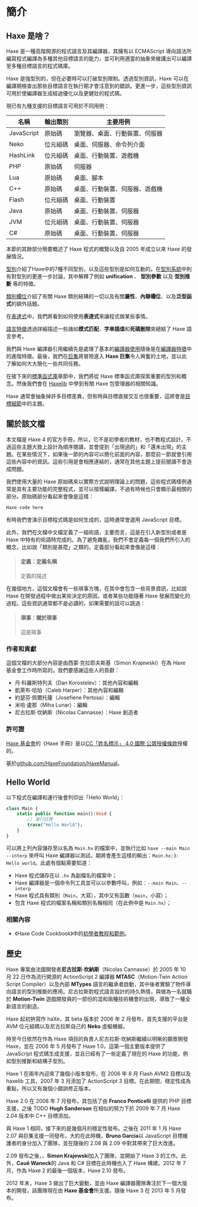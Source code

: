 <!--label:introduction-->
# 簡介

<!--subtoc-->

<!--label:introduction-what-is-haxe-->

## Haxe 是啥？

Haxe 是一種高階開源的程式語言及其編譯器，其擁有以 ECMAScript 導向語法所編寫程式編譯為多種其他目標語言的能力，並可利用適當的抽象來維護出可以編譯至多種目標語言的程式碼庫。

Haxe 是強型別的，但在必要時可以打破型別限制。透過型別資訊，Haxe 可以在編譯期檢查出那些目標語言在執行期才會注意到的錯誤。更進一步，這些型別資訊可用於使編譯器生成經過優化以及更健壯的程式碼。

現已有九種支援的目標語言可用於不同用例：

名稱 | 輸出類別 | 主要用例
--- | --- | ---
JavaScript | 原始碼 | 瀏覽器、桌面、行動裝置、伺服器
Neko | 位元組碼 | 桌面、伺服器、命令列介面
HashLink | 位元組碼 | 桌面、行動裝置、遊戲機
PHP | 原始碼 | 伺服器
Lua | 原始碼 | 桌面、腳本
C++ | 原始碼 | 桌面、行動裝置、伺服器、遊戲機
Flash | 位元組碼 | 桌面、行動裝置
Java | 原始碼 | 桌面、行動裝置、伺服器
JVM | 位元組碼 | 桌面、行動裝置、伺服器
C# | 原始碼 | 桌面、行動裝置、伺服器

本節的其餘部分簡要概述了 Haxe 程式的概覽以及自 2005 年成立以來 Haxe 的發展情況。

[型別](types)介紹了Haxe中的7種不同型別，以及這些型別是如何互動的。在[型別系統](type-system)中則有對型別的更進一步討論，其中解釋了例如<!--TODO--> **unification** 、 **型別參數** 以及 **型別推斷** 等的特徵。

[類別欄位](class-field)介紹了有關 Haxe 類別結構的一切以及有關**屬性**、**內聯欄位**、以及**泛型函式**的額外話題。

在[表達式](expression)中，我們將看到如何使用**表達式**來讓程式做某些事情。

[語言特徵](lf)透過詳細描述一些諸如**模式匹配**、**字串插值**和**死碼刪除**來總結了 Haxe 語言參考。

我們與 Haxe 編譯器引用繼續先是處理了基本的[編譯器使用](compiler-usage)隨後是在[編譯器特徵](cr-features)中的進階特徵。最後，我們在[巨集](macro)將冒險進入 **Haxe 巨集**令人興奮的土地，並以此了解如何大大簡化一些共同任務。

在接下來的[標準函式庫](std)章節中，我們將從 Haxe 標準函式庫探索重要的型別和概念。然後我們會在 [Haxelib](haxelib) 中學到有關 Haxe 包管理器的相關知識。

Haxe 通常會抽象掉許多目標差異，但有時與目標直接交互也很重要，這將會是[目標細節](target-details)中的主題。

<!--label:introduction-about-this-document-->
## 關於該文檔

本文檔是 Haxe 4 的官方手冊，所以，它不是初學者的教材，也不教程式設計。不過這些主題大致上設計為順序閱讀，並會提到「出現過的」和「還未出現」的主題。在某些情況下，如果後一節的內容可以簡化前面的內容，那麼前一節就會引用這些內容中的資訊。這些引用是會相應連結的，通常在其他主題上提前閱讀不會造成問題。

我們使用大量的 Haxe 原始碼來以實際方式說明理論上的問題，這些程式碼樣例通常是具有主要功能的完整程式，並可以按樣編譯。不過有時候也只會顯示最相關的部分。原始碼部分看起來會像是這樣：

```haxe
Haxe code here
```

有時我們會演示目標程式碼是如何生成的，這時通常會選用 JavaScript 目標。

此外，我們在文檔中文檔定義了一組術語，主要而言，這是在引入新型別或者是 Haxe 中特有的術語時完成的。為了避免雜亂，我們不會定義每一個我們所引入的概念，比如說「類別是甚麼」之類的。定義部分看起來會像是這樣：

> #### 定義：定義名稱
>
> 定義的描述

在幾個地方，這個文檔會有一些瑣事方塊，在其中會包含一些背景資訊，比如說 Haxe 在開發過程中做出某些決定的原因，或者某些功能隨著 Haxe 發展而變化的過程。這些資訊通常都不是必讀的，如果需要的話可以跳過：

> #### 瑣事：關於瑣事
>
> 這是瑣事

<!--label:introduction-license-->
### 作者和貢獻

這個文檔的大部分內容是由西蒙&middot;克拉耶夫斯基（Simon Krajewski）在為 Haxe 基金會工作時所寫的。我們要感謝這些人的貢獻：

* 丹&middot;科羅斯特列夫（Dan Korostelev）：其他內容和編輯
* 凱萊布&middot;哈珀（Caleb Harper）：其他內容和編輯
* 約瑟芬&middot;佩爾托薩（Josefiene Pertosa）：編輯
* 米哈&middot;盧那（Miha Lunar）：編輯
* 尼古拉斯&middot;坎納斯（Nicolas Cannasse）：Haxe 創造者

### 許可證

[Haxe 基金會](http://haxe.org/foundation)的《Haxe 手冊》是以[CC「姓名標示」 4.0 國際 公眾授權條款](http://creativecommons.org/licenses/by/4.0/)授權的。

基於[github.com/HaxeFoundation/HaxeManual](https://github.com/HaxeFoundation/HaxeManual)。

## Hello World

以下程式在編譯和運行後會列印出「Hello World」：

<!--[code asset](assets/HelloWorld.hx)-->
```haxe
class Main {
    static public function main():Void {
        // 單行註釋
        trace("Hello World");
    }
}
```

可以將上列內容儲存至以名為 `Main.hx` 的檔案中，並執行比如 `haxe --main Main --interp` 來呼叫 Haxe 編譯器以測試。期將會產生這樣的輸出：`Main.hx:3: Hello world`。此處有個點需要知道：

* Haxe 程式儲存在以 `.hx` 為副檔名的檔案中；
* Haxe 編譯器是一個命令列工具並可以以參數呼叫，例如：`--main Main`、`--interp`
* Haxe 程式具有類別（`Main`，大寫），其中又有函數（`main`，小寫）；
* 包含 Haxe 程式的檔案名稱和類別名稱相同（在此例中是 `Main.hx`）；

### 相關內容

* 《Haxe Code Cookbook》中的[初學者教程和範例](http://code.haxe.org/category/beginner/)。

<!--label:introduction-haxe-history-->
## 歷史

Haxe 專案由法國開發者**尼古拉斯&middot;坎納斯**（Nicolas Cannasse）於 2005 年 10 月 22 日作為流行開源的 ActionScript 2 編譯器 **MTASC**（Motion-Twin Action Script Compiler）以及內部 **MTypes** 語言的繼承者啟動，其中後者實驗了物件導向語言的型別推斷的應用。尼古拉斯對程式語言設計的持久熱情，與做為一名就職於 **Motion-Twin** 遊戲開發員的一部份的混和兩種技術機會的出現，導致了一種全新語言的創造。

Haxe 起初拚寫作 haXe，其 beta 版本於 2006 年 2 月發布，首先支援的平台是 AVM 位元組碼以及尼古拉斯自己的 **Neko** 虛擬機器。

時至今日依然在作為 Haxe 項目的負責人尼古拉斯&middot;坎納斯繼續以明晰的願景開發 Haxe，並在 2006 年 5 月發布了 Haxe 1.0，這第一個主要版本提供了 JavaScript 程式碼生成支援，並且已經有了一些定義了現在的 Haxe 的功能，例如型別推斷和<!--TODO:structural sub-typing-->結構子型別。

Haxe 1 在兩年內迎來了幾個小版本發布，在 2006 年 8 月 Flash AVM2 目標以及 haxelib 工具，2007 年 3 月添加了 ActionScript 3 目標。在此期間，穩定性成為重點，所以又有幾個小錯誤修正版本。

Haxe 2.0 在 2008 年 7 月發布，其包括了由<!--TODO--> **Franco Ponticelli** 提供的 PHP 目標支援，之後 TODO **Hugh Sanderson** 在相似的努力下於 2009 年 7 月 Haxe 2.04 版本中 C++ 目標添加。

與 Haxe 1 相同，接下來的是幾個月的穩定性發布。之後在 2011 年 1 月 Haxe 2.07 與巨集支援一同發布，大約在此時機，<!--TODO-->**Bruno Garcia**以 JavaScript 目標維護者的身分加入了團隊，並在隨後的 2.08 與 2.09 中對其帶來了巨大改進。

2.09 發布之後，<!--TODO-->，**Simon Krajewski**加入了團隊，並開始了 Haxe 3 的工作。此外，**Cauê Waneck**的 Java 和 C# 目標在此時機也入了 Haxe 構建。2012 年 7 月，作為 Haxe 2 的最後一個版本，Haxe 2.10 發布。

2012 年末，Haxe 3 做出了巨大變動，並由 Haxe 編譯器團隊專注於下一個大版本的開發，該團隊現在由 **Haxe 基金會**所支援。隨後 Haxe 3 在 2013 年 5 月發布。
